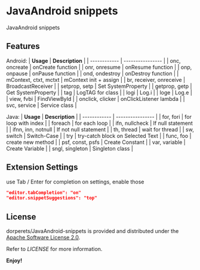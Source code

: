 # JavaAndroid snippets

JavaAndroid snippets

## Features


Android:
| **Usage** | **Description** |
| ------------ | ---------------- |
| onc, oncreate | onCreate function |
| onr, onresume | onResume function |
| onp, onpause | onPause function |
| ond, ondestroy | onDestroy function |
| mContext, ctxt, mctxt | mContext init + assign |
| br, receiver, onreceive | BroadcastReceiver |
| setprop, setp | Set SystemProperty |
| getprop, getp | Get SystemProperty |
| tag | LogTAG for class |
| logi | Log.i |
| loge | Log.e |
| view, fvbi | FindViewById |
| onclick, clicker | onClickListener lambda |
| svc, service | Service class |

Java:
| **Usage** | **Description** |
| ------------ | ---------------- |
| for, fori | for loop with index |
| foreach | for each loop |
| ifn, nullcheck | If null statement |
| ifnn, inn, notnull | If not null statement |
| th, thread | wait for thread |
| sw, switch | Switch-Case |
| try | try-catch block on Selected Text |
| func, foo | create new method |
| psf, const, psfs | Create Constant |
| var, variable | Create Variable |
| sngl, singleton | Singleton class |

## Extension Settings

use Tab / Enter for completion
on settings, enable those

```json
"editor.tabCompletion": "on"
"editor.snippetSuggestions": "top"
```

## License

dorperets/JavaAndroid-snippets is provided and distributed under the [Apache Software License 2.0](http://www.apache.org/licenses/LICENSE-2.0).

Refer to *LICENSE* for more information.

**Enjoy!**
